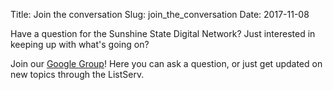 Title: Join the conversation
Slug: join_the_conversation
Date: 2017-11-08

Have a question for the Sunshine State Digital Network? Just interested in keeping up with what's going on?

Join our [Google Group](https://groups.google.com/forum/#!forum/sunshine-state-digital-network)! Here you can ask a question, or just get updated on new topics through the ListServ.